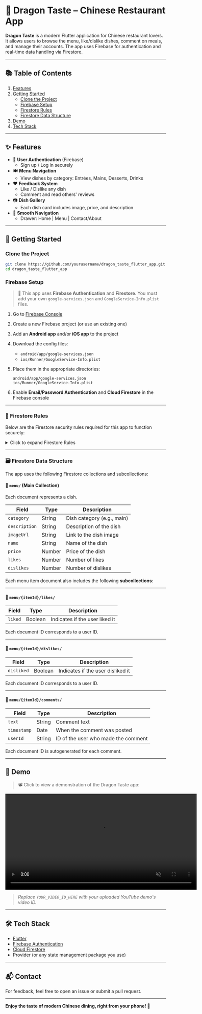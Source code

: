 
# 🐉 Dragon Taste – Chinese Restaurant App

**Dragon Taste** is a modern Flutter application for Chinese restaurant lovers. It allows users to browse the menu, like/dislike dishes, comment on meals, and manage their accounts. The app uses Firebase for authentication and real-time data handling via Firestore.

---

## 📚 Table of Contents

1. [Features](#-features)  
2. [Getting Started](#-getting-started)  
   - [Clone the Project](#clone-the-project)  
   - [Firebase Setup](#firebase-setup)  
   - [Firestore Rules](#-firestore-rules)  
   - [Firestore Data Structure](#-firestore-rules)  
3. [Demo](#-demo)  
4. [Tech Stack](#-tech-stack)  

---

## ✨ Features

- 🔐 **User Authentication** (Firebase)
  - Sign up / Log in securely
- 🍽️ **Menu Navigation**
  - View dishes by category: Entrées, Mains, Desserts, Drinks
- ❤️ **Feedback System**
  - Like / Dislike any dish
  - Comment and read others' reviews
- 📷 **Dish Gallery**
  - Each dish card includes image, price, and description
- 🧭 **Smooth Navigation**
  - Drawer: Home | Menu | Contact/About

---

## 🚀 Getting Started

### Clone the Project

```bash
git clone https://github.com/yourusername/dragon_taste_flutter_app.git
cd dragon_taste_flutter_app
````

### Firebase Setup

> 🔐 This app uses **Firebase Authentication** and **Firestore**. You must add your own `google-services.json` and `GoogleService-Info.plist` files.

1. Go to [Firebase Console](https://console.firebase.google.com/)
2. Create a new Firebase project (or use an existing one)
3. Add an **Android app** and/or **iOS app** to the project
4. Download the config files:

   * `android/app/google-services.json`
   * `ios/Runner/GoogleService-Info.plist`
5. Place them in the appropriate directories:

   ```
   android/app/google-services.json
   ios/Runner/GoogleService-Info.plist

   ```


6. Enable **Email/Password Authentication** and **Cloud Firestore** in the Firebase console

---

### 🔐 Firestore Rules


Below are the Firestore security rules required for this app to function securely:

<details>
<summary>Click to expand Firestore Rules</summary>

```js
rules_version = '2';
service cloud.firestore {
  match /databases/{database}/documents {

    // Menu collection: anyone can read, only authenticated users can write
    match /menu/{document=**} {
      allow read: if true;
      allow write: if request.auth != null;
    }

    // Comments on menu items
    match /menu/{itemId}/comments/{commentId} {
      allow read: if true;
      allow write: if request.auth != null;
    }

    // Likes on menu items
    match /menu/{itemId}/likes/{userId} {
      allow read, write: if request.auth != null;
    }

    // Dislikes on menu items
    match /menu/{itemId}/dislikes/{userId} {
      allow read, write: if request.auth != null;
    }

    // Users collection: only allow access to their own data
    match /users/{userId} {
      allow read, write: if request.auth != null && request.auth.uid == userId;
    }
  }
}
```

</details>

---

### 🗃️ Firestore Data Structure



The app uses the following Firestore collections and subcollections:

#### 🔸 `menu/` (Main Collection)

Each document represents a dish.

| Field         | Type   | Description                  |
| ------------- | ------ | ---------------------------- |
| `category`    | String | Dish category (e.g., main) |
| `description` | String | Description of the dish      |
| `imageUrl`    | String | Link to the dish image       |
| `name`        | String | Name of the dish             |
| `price`       | Number | Price of the dish            |
| `likes`       | Number | Number of likes            |
| `dislikes`       | Number | Number of dislikes            |

Each menu item document also includes the following **subcollections**:

---

#### 📂 `menu/{itemId}/likes/`

| Field   | Type    | Description                    |
| ------- | ------- | ------------------------------ |
| `liked` | Boolean | Indicates if the user liked it |

Each document ID corresponds to a user ID.

---

#### 📂 `menu/{itemId}/dislikes/`

| Field      | Type    | Description                       |
| ---------- | ------- | --------------------------------- |
| `disliked` | Boolean | Indicates if the user disliked it |

Each document ID corresponds to a user ID.

---

#### 📂 `menu/{itemId}/comments/`

| Field       | Type   | Description                         |
| ----------- | ------ | ----------------------------------- |
| `text`      | String | Comment text                        |
| `timestamp` | Date   | When the comment was posted         |
| `userId`    | String | ID of the user who made the comment |

Each document ID is autogenerated for each comment.

---



## 🎥 Demo

> 📽️ Click to view a demonstration of the Dragon Taste app:

<video src="https://github.com/ana3ss7z/dragon_taste_restaurant_flutter_app/blob/main/screenshots/demo.mp4" controls width="600" autoplay loop muted></video>


> *Replace `YOUR_VIDEO_ID_HERE` with your uploaded YouTube demo's video ID.*

---

## 🛠️ Tech Stack

* [Flutter](https://flutter.dev/)
* [Firebase Authentication](https://firebase.google.com/docs/auth)
* [Cloud Firestore](https://firebase.google.com/docs/firestore)
* Provider (or any state management package you use)

---

## 📬 Contact

For feedback, feel free to open an issue or submit a pull request.

---

**Enjoy the taste of modern Chinese dining, right from your phone! 🥢**

